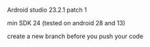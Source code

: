 Ardroid studio 23.2.1 patch 1

min SDK 24 (tested on android 28 and 13)

create a new branch before you push your code
